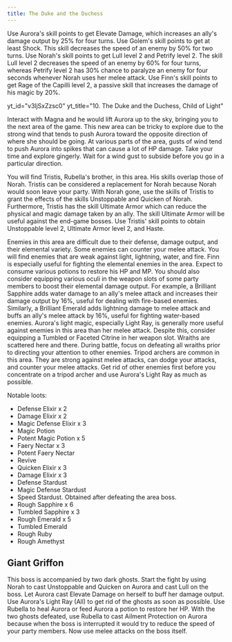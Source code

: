 ```yaml
---
title: The Duke and the Duchess
---
```


Use Aurora's skill points to get Elevate Damage, which increases an ally's
damage output by 25% for four turns. Use Golem's skill points to get at least
Shock. This skill decreases the speed of an enemy by 50% for two turns. Use
Norah's skill points to get Lull level 2 and Petrify level 2. The skill Lull
level 2 decreases the speed of an enemy by 60% for four turns, whereas Petrify
level 2 has 30% chance to paralyze an enemy for four seconds whenever Norah uses
her melee attack. Use Finn's skill points to get Rage of the Capilli level 2, a
passive skill that increases the damage of his magic by 20%.

<!-- prettier-ignore-start -->
yt_id="v3ljSxZzsc0"
yt_title="10. The Duke and the Duchess, Child of Light"
<!-- prettier-ignore-end -->

Interact with Magna and he would lift Aurora up to the sky, bringing you to the
next area of the game. This new area can be tricky to explore due to the strong
wind that tends to push Aurora toward the opposite direction of where she should
be going. At various parts of the area, gusts of wind tend to push Aurora into
spikes that can cause a lot of HP damage. Take your time and explore gingerly.
Wait for a wind gust to subside before you go in a particular direction.

You will find Tristis, Rubella's brother, in this area. His skills overlap those
of Norah. Tristis can be considered a replacement for Norah because Norah would
soon leave your party. With Norah gone, use the skills of Tristis to grant the
effects of the skills Unstoppable and Quicken of Norah. Furthermore, Tristis has
the skill Ultimate Armor which can reduce the physical and magic damage taken by
an ally. The skill Ultimate Armor will be useful against the end-game bosses.
Use Tristis' skill points to obtain Unstoppable level 2, Ultimate Armor level 2,
and Haste.

Enemies in this area are difficult due to their defense, damage output, and
their elemental variety. Some enemies can counter your melee attack. You will
find enemies that are weak against light, lightning, water, and fire. Finn is
especially useful for fighting the elemental enemies in the area. Expect to
consume various potions to restore his HP and MP. You should also consider
equipping various oculi in the weapon slots of some party members to boost their
elemental damage output. For example, a Brilliant Sapphire adds water damage to
an ally's melee attack and increases their damage output by 16%, useful for
dealing with fire-based enemies. Similarly, a Brilliant Emerald adds lightning
damage to melee attack and buffs an ally's melee attack by 16%, useful for
fighting water-based enemies. Aurora's light magic, especially Light Ray, is
generally more useful against enemies in this area than her melee attack.
Despite this, consider equipping a Tumbled or Faceted Citrine in her weapon
slot. Wraiths are scattered here and there. During battle, focus on defeating
all wraiths prior to directing your attention to other enemies. Tripod archers
are common in this area. They are strong against melee attacks, can dodge your
attacks, and counter your melee attacks. Get rid of other enemies first before
you concentrate on a tripod archer and use Aurora's Light Ray as much as
possible.

Notable loots:

-   Defense Elixir x 2
-   Damage Elixir x 2
-   Magic Defense Elixir x 3
-   Magic Potion
-   Potent Magic Potion x 5
-   Faery Nectar x 3
-   Potent Faery Nectar
-   Revive
-   Quicken Elixir x 3
-   Damage Elixir x 3
-   Defense Stardust
-   Magic Defense Stardust
-   Speed Stardust. Obtained after defeating the area boss.
-   Rough Sapphire x 6
-   Tumbled Sapphire x 3
-   Rough Emerald x 5
-   Tumbled Emerald
-   Rough Ruby
-   Rough Amethyst

<!--=========================================================================-->

## Giant Griffon

This boss is accompanied by two dark ghosts. Start the fight by using Norah to
cast Unstoppable and Quicken on Aurora and cast Lull on the boss. Let Aurora
cast Elevate Damage on herself to buff her damage output. Use Aurora's Light Ray
(All) to get rid of the ghosts as soon as possible. Use Rubella to heal Aurora
or feed Aurora a potion to restore her HP. With the two ghosts defeated, use
Rubella to cast Ailment Protection on Aurora because when the boss is
interrupted it would try to reduce the speed of your party members. Now use
melee attacks on the boss itself.
